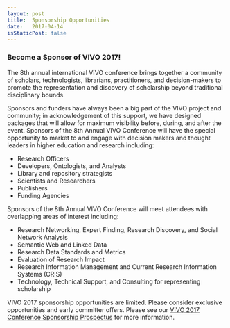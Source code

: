 ```yaml
---
layout: post
title:  Sponsorship Opportunities
date:   2017-04-14
isStaticPost: false
---
```


### Become a Sponsor of VIVO 2017!

The 8th annual international VIVO conference brings together a community of scholars, technologists, librarians, practitioners, and decision-makers to promote the representation and discovery of scholarship beyond traditional disciplinary bounds.

Sponsors and funders have always been a big part of the VIVO project and community; in acknowledgement of this support, we have designed packages that will allow for maximum visibility before, during, and after the event.
Sponsors of the 8th Annual VIVO Conference will have the special opportunity to market to and engage with decision makers and thought leaders in higher education and research including:
* Research Officers
* Developers, Ontologists, and Analysts
* Library and repository strategists
* Scientists and Researchers
* Publishers
* Funding Agencies

Sponsors of the 8th Annual VIVO Conference will meet attendees with overlapping areas of interest including:
* Research Networking, Expert Finding, Research Discovery, and Social Network Analysis
* Semantic Web and Linked Data
* Research Data Standards and Metrics
* Evaluation of Research Impact
* Research Information Management and Current Research Information Systems (CRIS)
* Technology, Technical Support, and Consulting for representing scholarship

VIVO 2017 sponsorship opportunities are limited. Please consider exclusive opportunities and early committer offers. Please see our [VIVO 2017 Conference Sponsorship Prospectus](/assets/VIVO2017ConferenceSponsorshipProspectus.pdf) for more information.
